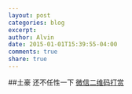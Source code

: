 ```yaml
---
layout: post
categories: blog
excerpt:
author: Alvin
date: 2015-01-01T15:39:55-04:00
comments: true
share: true
---
```



##土豪 还不任性一下
[微信二维码打赏](https://github.com/goaheadalvin/goaheadalvin.github.io/raw/master/images/6.66.jpg)

